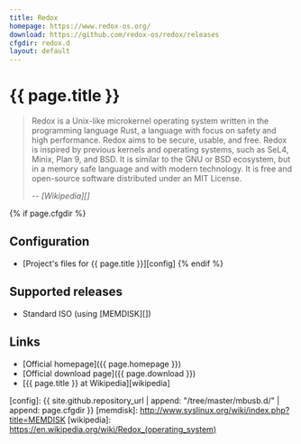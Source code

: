 ```yaml
---
title: Redox
homepage: https://www.redox-os.org/
download: https://github.com/redox-os/redox/releases
cfgdir: redox.d
layout: default
---
```


# {{ page.title }}

> Redox is a Unix-like microkernel operating system written in the programming
> language Rust, a language with focus on safety and high performance.
> Redox aims to be secure, usable, and free. Redox is inspired by previous
> kernels and operating systems, such as SeL4, Minix, Plan 9, and BSD. It is
> similar to the GNU or BSD ecosystem, but in a memory safe language and with
> modern technology. It is free and open-source software distributed under
> an MIT License.
>
> -- <cite markdown="1">[Wikipedia][]</cite>


{% if page.cfgdir %}
## Configuration

- [Project's files for {{ page.title }}][config]
{% endif %}


## Supported releases

- Standard ISO (using [MEMDISK][])


## Links

- [Official homepage]({{ page.homepage }})
- [Official download page]({{ page.download }})
- [{{ page.title }} at Wikipedia][wikipedia]


[config]: {{ site.github.repository_url | append: "/tree/master/mbusb.d/" | append: page.cfgdir }}
[memdisk]: http://www.syslinux.org/wiki/index.php?title=MEMDISK
[wikipedia]: https://en.wikipedia.org/wiki/Redox_(operating_system)
